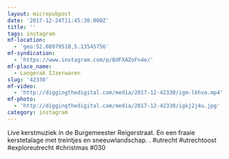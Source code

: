 ```yaml
---
layout: micropubpost
date: '2017-12-24T11:45:30.000Z'
title: ''
tags: instagram
mf-location:
  - 'geo:52.08979518,5.13545756'
mf-syndication:
  - 'https://www.instagram.com/p/BdFXAZoFn4e/'
mf-place_name:
  - Langerak IJzerwaren
slug: '42330'
mf-video:
  - 'http://diggingthedigital.com/media/2017-12-42330/igm-lkhvo.mp4'
mf-photo:
  - 'http://diggingthedigital.com/media/2017-12-42330/igkj2j4u.jpg'
category: instagram
---
```

Live kerstmuziek in de Burgemeester Reigerstraat. En een fraaie kerstetalage met treintjes en sneeuwlandschap. .
#utrecht #utrechtoost #exploreutrecht #christmas #030
